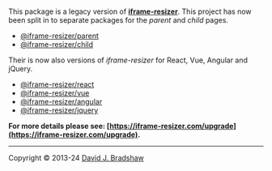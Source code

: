 [<img src="https://iframe-resizer.com/logo-full.svg" alt="" title="" style="margin-bottom: -20px">](https://iframe-resizer.com)

This package is a legacy version of __[iframe-resizer](https://iframe-resizer.com)__. This project has now been split in to separate packages for the _parent_ and _child_ pages.

* [@iframe-resizer/parent](https://www.npmjs.com/package/@iframe-resizer/parent)
* [@iframe-resizer/child](https://www.npmjs.com/package/@iframe-resizer/child)

Their is now also versions of _iframe-resizer_ for React, Vue, Angular and jQuery.

* [@iframe-resizer/react](https://www.npmjs.com/package/@iframe-resizer/react)
* [@iframe-resizer/vue](https://www.npmjs.com/package/@iframe-resizer/vue)
* [@iframe-resizer/angular](https://www.npmjs.com/package/@iframe-resizer/angular)
* [@iframe-resizer/jquery](https://www.npmjs.com/package/@iframe-resizer/jquery)

**For more details please see: [https://iframe-resizer.com/upgrade](https://iframe-resizer.com/upgrade).**

---
Copyright &copy; 2013-24 [David J. Bradshaw](https://github.com/davidjbradshaw)